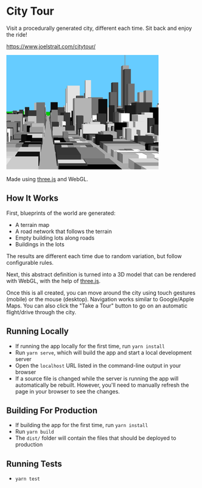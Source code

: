 # City Tour

Visit a procedurally generated city, different each time. Sit back and enjoy the ride!

<https://www.joelstrait.com/citytour/>

<img src="city_tour.gif" width="400" />

Made using [three.js](http://threejs.org) and WebGL.


## How It Works

First, blueprints of the world are generated:

* A terrain map
* A road network that follows the terrain
* Empty building lots along roads
* Buildings in the lots

The results are different each time due to random variation, but follow configurable rules.

Next, this abstract definition is turned into a 3D model that can be rendered with WebGL, with the help of [three.js](http://threejs.org).

Once this is all created, you can move around the city using touch gestures (mobile) or the mouse (desktop). Navigation works similar to Google/Apple Maps. You can also click the "Take a Tour" button to go on an automatic flight/drive through the city.

## Running Locally

* If running the app locally for the first time, run `yarn install`
* Run `yarn serve`, which will build the app and start a local development server
* Open the `localhost` URL listed in the command-line output in your browser
* If a source file is changed while the server is running the app will automatically be rebuilt. However, you'll need to manually refresh the page in your browser to see the changes.

## Building For Production

* If building the app for the first time, run `yarn install`
* Run `yarn build`
* The `dist/` folder will contain the files that should be deployed to production

## Running Tests

* `yarn test`
